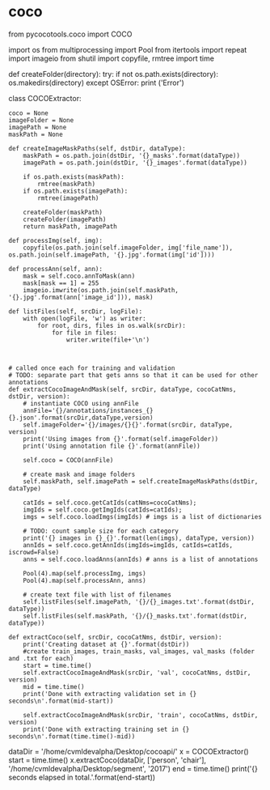 # coco
from pycocotools.coco import COCO

import os
from multiprocessing import Pool
from itertools import repeat
import imageio
from shutil import copyfile, rmtree
import time

def createFolder(directory):
    try:
        if not os.path.exists(directory):
            os.makedirs(directory)
    except OSError:
        print ('Error')
            
class COCOExtractor:
    
    coco = None   
    imageFolder = None
    imagePath = None
    maskPath = None

    def createImageMaskPaths(self, dstDir, dataType):
        maskPath = os.path.join(dstDir, '{}_masks'.format(dataType))
        imagePath = os.path.join(dstDir, '{}_images'.format(dataType))

        if os.path.exists(maskPath):
            rmtree(maskPath)
        if os.path.exists(imagePath):
            rmtree(imagePath)

        createFolder(maskPath)
        createFolder(imagePath)  
        return maskPath, imagePath

    def processImg(self, img):
        copyfile(os.path.join(self.imageFolder, img['file_name']), os.path.join(self.imagePath, '{}.jpg'.format(img['id'])))

    def processAnn(self, ann):
        mask = self.coco.annToMask(ann)
        mask[mask == 1] = 255
        imageio.imwrite(os.path.join(self.maskPath, '{}.jpg'.format(ann['image_id'])), mask)

    def listFiles(self, srcDir, logFile):
        with open(logFile, 'w') as writer:
            for root, dirs, files in os.walk(srcDir):
                for file in files:
                    writer.write(file+'\n')



    # called once each for training and validation
    # TODO: separate part that gets anns so that it can be used for other annotations
    def extractCocoImageAndMask(self, srcDir, dataType, cocoCatNms, dstDir, version):
        # instantiate COCO using annFile
        annFile='{}/annotations/instances_{}{}.json'.format(srcDir,dataType,version)
        self.imageFolder='{}/images/{}{}'.format(srcDir, dataType, version)
        print('Using images from {}'.format(self.imageFolder))
        print('Using annotation file {}'.format(annFile))

        self.coco = COCO(annFile)

        # create mask and image folders
        self.maskPath, self.imagePath = self.createImageMaskPaths(dstDir, dataType)

        catIds = self.coco.getCatIds(catNms=cocoCatNms);
        imgIds = self.coco.getImgIds(catIds=catIds);
        imgs = self.coco.loadImgs(imgIds) # imgs is a list of dictionaries
        
        # TODO: count sample size for each category
        print('{} images in {}_{}'.format(len(imgs), dataType, version))
        annIds = self.coco.getAnnIds(imgIds=imgIds, catIds=catIds, iscrowd=False)
        anns = self.coco.loadAnns(annIds) # anns is a list of annotations

        Pool(4).map(self.processImg, imgs)
        Pool(4).map(self.processAnn, anns)

        # create text file with list of filenames
        self.listFiles(self.imagePath, '{}/{}_images.txt'.format(dstDir, dataType))
        self.listFiles(self.maskPath, '{}/{}_masks.txt'.format(dstDir, dataType))

    def extractCoco(self, srcDir, cocoCatNms, dstDir, version):
        print('Creating dataset at {}'.format(dstDir))
        #create train_images, train_masks, val_images, val_masks (folder and .txt for each)
        start = time.time()
        self.extractCocoImageAndMask(srcDir, 'val', cocoCatNms, dstDir, version)
        mid = time.time()
        print('Done with extracting validation set in {} seconds\n'.format(mid-start))

        self.extractCocoImageAndMask(srcDir, 'train', cocoCatNms, dstDir, version)
        print('Done with extracting training set in {} seconds\n'.format(time.time()-mid))

dataDir = '/home/cvmldevalpha/Desktop/cocoapi/'
x = COCOExtractor()
start = time.time()
x.extractCoco(dataDir, ['person', 'chair'], '/home/cvmldevalpha/Desktop/segment', '2017')
end = time.time()
print('{} seconds elapsed in total.'.format(end-start))
